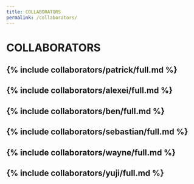 ```yaml
---
title: COLLABORATORS
permalink: /collaborators/
---
```


# COLLABORATORS

## {% include collaborators/patrick/full.md %}

## {% include collaborators/alexei/full.md %}

## {% include collaborators/ben/full.md %}

## {% include collaborators/sebastian/full.md %}

## {% include collaborators/wayne/full.md %}

## {% include collaborators/yuji/full.md %}
